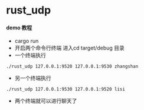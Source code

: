 # rust_udp
#### demo 教程
* cargo run 
* 开启两个命令行终端 进入cd target/debug 目录
* 一个终端执行
```shell
./rust_udp 127.0.0.1:9520 127.0.0.1:9530 zhangshan 
```
* 另一个终端执行
```shell
./rust_udp 127.0.0.1:9530 127.0.0.1:9520 lisi 
```

* 两个终端就可以进行聊天了
